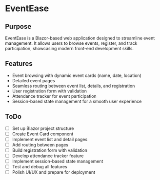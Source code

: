# EventEase

## Purpose
EventEase is a Blazor-based web application designed to streamline event management. It allows users to browse events, register, and track participation, showcasing modern front-end development skills.

## Features
- Event browsing with dynamic event cards (name, date, location)
- Detailed event pages
- Seamless routing between event list, details, and registration
- User registration form with validation
- Attendance tracker for event participation
- Session-based state management for a smooth user experience

## ToDo
- [ ] Set up Blazor project structure
- [ ] Create Event Card component
- [ ] Implement event list and detail pages
- [ ] Add routing between pages
- [ ] Build registration form with validation
- [ ] Develop attendance tracker feature
- [ ] Implement session-based state management
- [ ] Test and debug all features
- [ ] Polish UI/UX and prepare for deployment